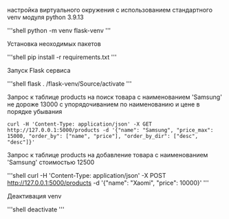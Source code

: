 настройка виртуального окружения с использованием стандартного venv модуля python 3.9.13

'''shell
python -m venv flask-venv
'''

Установка неоходимых пакетов

'''shell
pip install -r requirements.txt
'''

Запуск Flask сервиса 

'''shell
flask . /flask-venv/Source/activate
'''

Запрос к таблице products на поиск товара с наименованием 'Samsung' не дороже 13000 с упорядочиванием по наименованию и цене в порядке убывания

```shell
curl -H 'Content-Type: application/json' -X GET http://127.0.0.1:5000/products -d '{"name": "Samsung", "price_max": 15000, "order_by": ["name", "price"], "order_by_dir": ["desc", "desc"]}'
```

Запрос к таблице products на добавление товара с наименованием 'Samsung' стоимостью 12500

'''shell
curl -H 'Content-Type: application/json' -X POST http://127.0.0.1:5000/products -d '{"name": "Xaomi", "price": 10000}'
'''

Деактивация venv

'''shell
deactivate
'''



